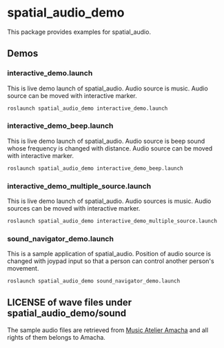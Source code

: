 # spatial_audio_demo

This package provides examples for spatial_audio.

## Demos

### interactive_demo.launch

This is live demo launch of spatial_audio. Audio source is music. Audio source can be moved with interactive marker.

```bash
roslaunch spatial_audio_demo interactive_demo.launch
```

### interactive_demo_beep.launch

This is live demo launch of spatial_audio. Audio source is beep sound whose frequency is changed with distance. Audio source can be moved with interactive marker.

```bash
roslaunch spatial_audio_demo interactive_demo_beep.launch
```

### interactive_demo_multiple_source.launch

This is live demo launch of spatial_audio. Audio sources is music. Audio sources can be moved with interactive marker.

```bash
roslaunch spatial_audio_demo interactive_demo_multiple_source.launch
```

### sound_navigator_demo.launch

This is a sample application of spatial_audio. Position of audio source is changed with joypad input so that a person can control another person's movement.

```bash
roslaunch spatial_audio_demo sound_navigator_demo.launch
```

## LICENSE of wave files under spatial_audio_demo/sound

The sample audio files are retrieved from [Music Atelier Amacha](https://amachamusic.chagasi.com/) and all rights of them belongs to Amacha.
